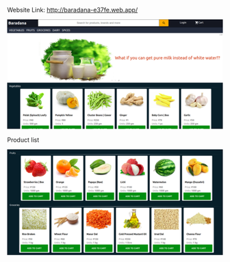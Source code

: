 Website Link: http://baradana-e37fe.web.app/

![home](public/home.png)

Product list

![home](public/categoriesBaradana.png)

